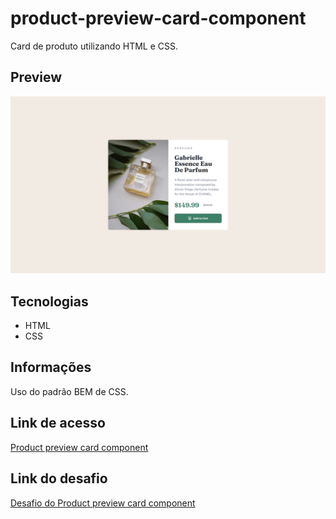 # product-preview-card-component

Card de produto utilizando HTML e CSS.

## Preview

![Preview do projeto](./assets/img/product-preview-card-component.png "Product preview card component")

## Tecnologias

- HTML
- CSS

## Informações

Uso do padrão BEM de CSS.

## Link de acesso

<a href="https://udanielnogueira.github.io/product-preview-card-component/" target="_blank">Product preview card component</a>

## Link do desafio

<a href="https://www.frontendmentor.io/challenges/product-preview-card-component-GO7UmttRfa" target="_blank">Desafio do Product preview card component</a>
